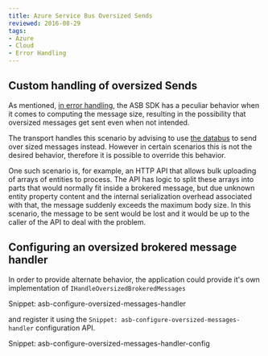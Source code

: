 ```yaml
---
title: Azure Service Bus Oversized Sends
reviewed: 2016-08-29
tags:
- Azure
- Cloud
- Error Handling
---
```


## Custom handling of oversized Sends

As mentioned, [in error handling](error-handling.md#message-size-problems), the ASB SDK has a peculiar behavior when it comes to computing the message size, resulting in the possibility that oversized messages get sent even when not intended.

The transport handles this scenario by advising to use [the databus](/nservicebus/messaging/databus/) to send over sized messages instead. However in certain scenarios this is not the desired behavior, therefore it is possible to override this behavior.

One such scenario is, for example, an HTTP API that allows bulk uploading of arrays of entities to process. The API has logic to split these arrays into parts that would normally fit inside a brokered message, but due unknown entity property content and the internal serialization overhead associated with that, the message suddenly exceeds the maximum body size. In this scenario, the message to be sent would be lost and it would be up to the caller of the API to deal with the problem.  

## Configuring an oversized brokered message handler

In order to provide alternate behavior, the application could provide it's own implementation of `IHandleOversizedBrokeredMessages`

Snippet: asb-configure-oversized-messages-handler

and register it using the `Snippet: asb-configure-oversized-messages-handler` configuration API.

Snippet: asb-configure-oversized-messages-handler-config
